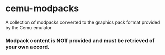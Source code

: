 # cemu-modpacks
A collection of modpacks converted to the graphics pack format provided by the Cemu emulator

### Modpack content is NOT provided and must be retrieved of your own accord.
